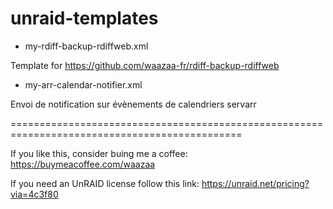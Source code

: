 # unraid-templates

- my-rdiff-backup-rdiffweb.xml

Template for https://github.com/waazaa-fr/rdiff-backup-rdiffweb

- my-arr-calendar-notifier.xml

Envoi de notification sur évènements de calendriers servarr



==============================================================================================

If you like this, consider buing me a coffee: https://buymeacoffee.com/waazaa

If you need an UnRAID license follow this link: https://unraid.net/pricing?via=4c3f80
